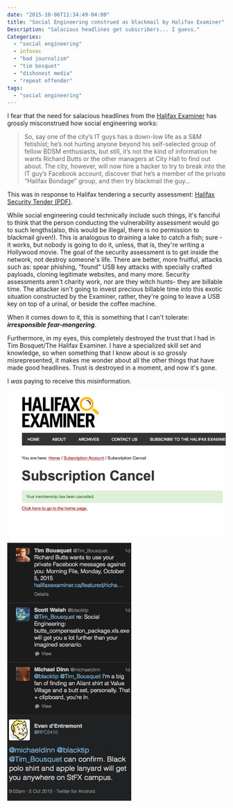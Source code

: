 ```yaml
---
date: "2015-10-06T11:34:49-04:00"
title: "Social Engineering construed as blackmail by Halifax Examiner"
Description: "Salacious headlines get subscribers... I guess."
Categories:
  - "social engineering"
  - infosec
  - "bad journalism"
  - "tim bosquet"
  - "dishonest media"
  - "repeat offender"
tags:
  - "social engineering"
---
```


I fear that the need for salacious headlines from the 
[Halifax Examiner](http://www.halifaxexaminer.ca/featured/richard-butts-wants-to-use-your-private-facebook-messages-against-you-morning-file-monday-october-5-2015/)
has grossly misconstrued how social engineering works:

> So, say one of the city’s IT guys has a down-low life as a S&M fetishist; he’s
> not hurting anyone beyond his self-selected group of fellow BDSM enthusiasts,
> but still, it’s not the kind of information he wants Richard Butts or the other
> managers at City Hall to find out about. The city, however, will now hire a
> hacker to try to break into the IT guy’s Facebook account, discover that he’s a
> member of the private “Halifax Bondage” group, and then try blackmail the guy...

This was in response to Halifax tendering a security assessment:
[Halifax Security Tender (PDF)](http://novascotia.ca/tenders/pt_files/tenders/P15-353.pdf).

While social engineering could technically include such things, it's fanciful
to think that the person conducting the vulnerability assessment would go to
such lengths(also, this would be illegal, there is no permission to blackmail
given!). This is analogous to draining a lake to catch a fish; sure -
it works, but nobody is going to do it, unless, that is, they're writing a
Hollywood movie. The goal of the security assessment is to get inside the
network, not destroy someone's life. There are better, more fruitful, attacks
such as: spear phishing, "found" USB key attacks with specially crafted
payloads, cloning legitimate websites, and many more. Security assessments
aren't charity work, nor are they witch hunts- they are billable time. The
attacker isn't going to invest precious billable time into this exotic
situation constructed by the Examiner, rather, they're going to leave a USB
key on top of a urinal, or beside the coffee machine.

When it comes down to it, this is something that I can't tolerate:
***irresponsible fear-mongering***.

Furthermore, in my eyes, this completely destroyed the trust that I had in Tim
Bosquet/The Halifax Examiner. I have a specialized skill set and knowledge, so
when something that I know about is so grossly misrepresented, it makes me
wonder about all the other things that have made good headlines. Trust is
destroyed in a moment, and now it's gone.

I *was* paying to receive this misinformation.

![...but I'm not paying anymore](/images/cancel.png)

![many exotic scopes, wow!](/images/se_twitter.png)


